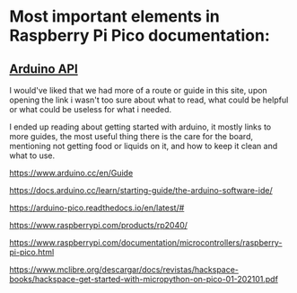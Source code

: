 # Most important elements in Raspberry Pi Pico documentation:

## [Arduino API](https://www.arduino.cc/)

I would've liked that we had more of a route or guide in this site, upon opening the link i wasn't too sure about what to read, what could be helpful or what could be useless for what i needed.

I ended up reading about getting started with arduino, it mostly links to more guides, the most useful thing there is the care for the board, mentioning not getting food or liquids on it, and how to keep it clean and what to use. 


https://www.arduino.cc/en/Guide

https://docs.arduino.cc/learn/starting-guide/the-arduino-software-ide/


https://arduino-pico.readthedocs.io/en/latest/#

https://www.raspberrypi.com/products/rp2040/

https://www.raspberrypi.com/documentation/microcontrollers/raspberry-pi-pico.html

https://www.mclibre.org/descargar/docs/revistas/hackspace-books/hackspace-get-started-with-micropython-on-pico-01-202101.pdf
